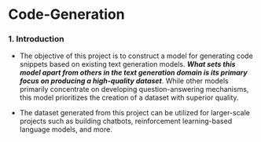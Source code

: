 # Code-Generation

### 1. Introduction

- The objective of this project is to construct a model for generating code snippets based on existing text generation models. **_What sets this model apart from others in the text generation domain is its primary focus on producing a high-quality dataset_**. While other models primarily concentrate on developing question-answering mechanisms, this model prioritizes the creation of a dataset with superior quality.
  
- The dataset generated from this project can be utilized for larger-scale projects such as building chatbots, reinforcement learning-based language models, and more.
